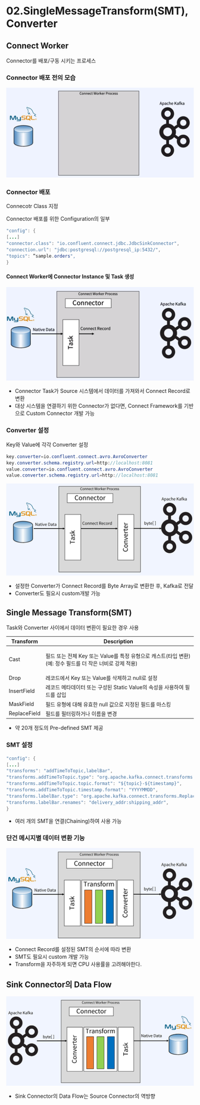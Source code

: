 # 02.SingleMessageTransform(SMT),Converter

## Connect Worker

Connector를 배포/구동 시키는 프로세스

### Connector 배포 전의 모습

![](<../../../../.gitbook/assets/image (22).png>)

### Connector 배포

Connecotr Class 지정

Connector 배포를 위한 Configuration의 일부

```java
"config": {
[...]
"connector.class": "io.confluent.connect.jdbc.JdbcSinkConnector",
"connection.url": "jdbc:postgresql://postgresql_ip:5432/",
"topics": ”sample.orders",
}
```

#### Connect Worker에 Connector Instance 및 Task 생성

![](<../../../../.gitbook/assets/image (26).png>)

* Connector Task가 Source 시스템에서 데이터를 가져와서 Connect Record로 변환
* 대상 시스템을 연결하기 위한 Connector가 없다면, Connect Framework를 기반으로 Custom Connector 개발 가능

### Converter 설정

Key와 Value에 각각 Converter 설정

```java
key.converter=io.confluent.connect.avro.AvroConverter
key.converter.schema.registry.url=http://localhost:8081
value.converter=io.confluent.connect.avro.AvroConverter
value.converter.schema.registry.url=http://localhost:8081
```

![](<../../../../.gitbook/assets/image (10) (1).png>)

* 설정한 Converter가 Connect Record를 Byte Array로 변환한 후, Kafka로 전달
* Converter도 필요시 custom개발 가능

## Single Message Transform(SMT)

Task와 Converter 사이에서 데이터 변환이 필요한 경우 사용

| Transform    | Description                                                                    |
| ------------ | ------------------------------------------------------------------------------ |
| Cast         | <p>필드 또는 전체 Key 또는 Value를 특정 유형으로 캐스트(타입 변환)<br>(예: 정수 필드를 더 작은 너비로 강제 적용)</p> |
| Drop         | 레코드에서 Key 또는 Value를 삭제하고 null로 설정                                              |
| InsertField  | 레코드 메타데이터 또는 구성된 Static Value의 속성을 사용하여 필드를 삽입                                 |
| MaskField    | 필드 유형에 대해 유효한 null 값으로 지정된 필드를 마스킹                                             |
| ReplaceField | 필드를 필터링하거나 이름을 변경                                                              |

* 약 20개 정도의 Pre-defined SMT 제공

### SMT 설정

```java
"config": {
[...]
"transforms": "addTimeToTopic,labelBar",
"transforms.addTimeToTopic.type": "org.apache.kafka.connect.transforms.TimestampRouter",
"transforms.addTimeToTopic.topic.format": "${topic}-${timestamp}",
"transforms.addTimeToTopic.timestamp.format": "YYYYMMDD",
"transforms.labelBar.type": "org.apache.kafka.connect.transforms.ReplaceField$Value",
"transforms.labelBar.renames": "delivery_addr:shipping_addr",
}
```

* 여러 개의 SMT을 연결(Chaining)하여 사용 가능

### 단건 메시지별 데이터 변환 기능

![](<../../../../.gitbook/assets/image (20).png>)

* Connect Record를 설정된 SMT의 순서에 따라 변환
* SMT도 필요시 custom 개발 가능
* Transform을 자주하게 되면 CPU 사용률을 고려해야한다.

## Sink Connector의 Data Flow

![](<../../../../.gitbook/assets/image (30).png>)

* Sink Connector의 Data Flow는 Source Connector의 역방향

